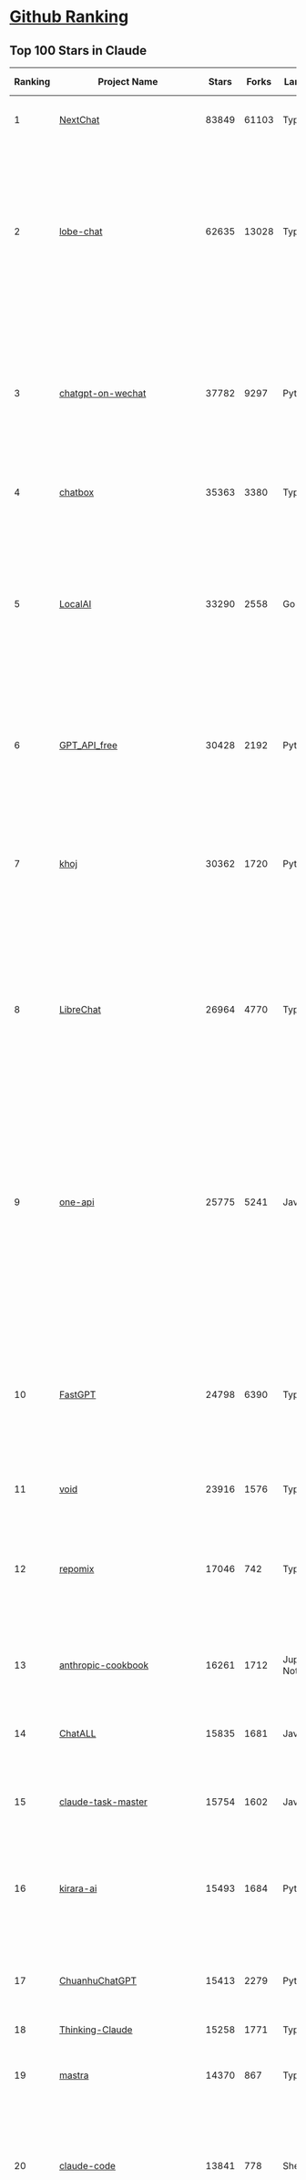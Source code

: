 [Github Ranking](../README.md)
==========

## Top 100 Stars in Claude

| Ranking | Project Name | Stars | Forks | Language | Open Issues | Description | Last Commit |
| ------- | ------------ | ----- | ----- | -------- | ----------- | ----------- | ----------- |
| 1 | [NextChat](https://github.com/ChatGPTNextWeb/NextChat) | 83849 | 61103 | TypeScript | 636 | ✨ Light and Fast AI Assistant. Support: Web \| iOS \| MacOS \| Android \|  Linux \| Windows | 2025-06-19T12:18:29Z |
| 2 | [lobe-chat](https://github.com/lobehub/lobe-chat) | 62635 | 13028 | TypeScript | 775 | 🤯 Lobe Chat - an open-source, modern design AI chat framework. Supports multiple AI providers (OpenAI / Claude 4 / Gemini / DeepSeek / Ollama / Qwen), Knowledge Base (file upload / knowledge management / RAG ), Multi-Modal (Plugins / Artifacts / MCP) and thinking. One-click FREE deployment of your private ChatGPT/ Claude / DeepSeek application. | 2025-06-20T03:49:38Z |
| 3 | [chatgpt-on-wechat](https://github.com/zhayujie/chatgpt-on-wechat) | 37782 | 9297 | Python | 292 | 基于大模型搭建的聊天机器人，同时支持 微信公众号、企业微信应用、飞书、钉钉 等接入，可选择ChatGPT/Claude/DeepSeek/文心一言/讯飞星火/通义千问/ Gemini/GLM-4/Kimi/LinkAI，能处理文本、语音和图片，访问操作系统和互联网，支持基于自有知识库进行定制企业智能客服。 | 2025-06-15T09:44:55Z |
| 4 | [chatbox](https://github.com/chatboxai/chatbox) | 35363 | 3380 | TypeScript | 721 | User-friendly Desktop Client App for AI Models/LLMs (GPT, Claude, Gemini, Ollama...) | 2025-06-17T08:08:07Z |
| 5 | [LocalAI](https://github.com/mudler/LocalAI) | 33290 | 2558 | Go | 457 | :robot: The free, Open Source alternative to OpenAI, Claude and others. Self-hosted and local-first. Drop-in replacement for OpenAI,  running on consumer-grade hardware. No GPU required. Runs gguf, transformers, diffusers and many more models architectures. Features: Generate Text, Audio, Video, Images, Voice Cloning, Distributed, P2P inference | 2025-06-19T20:42:39Z |
| 6 | [GPT_API_free](https://github.com/chatanywhere/GPT_API_free) | 30428 | 2192 | Python | 17 | Free ChatGPT&DeepSeek API Key，免费ChatGPT&DeepSeek API。免费接入DeepSeek API和GPT4 API，支持 gpt \| deepseek \| claude \| gemini \| grok 等排名靠前的常用大模型。 | 2025-05-17T17:09:25Z |
| 7 | [khoj](https://github.com/khoj-ai/khoj) | 30362 | 1720 | Python | 75 | Your AI second brain. Self-hostable. Get answers from the web or your docs. Build custom agents, schedule automations, do deep research. Turn any online or local LLM into your personal, autonomous AI (gpt, claude, gemini, llama, qwen, mistral). Get started - free. | 2025-06-20T00:45:54Z |
| 8 | [LibreChat](https://github.com/danny-avila/LibreChat) | 26964 | 4770 | TypeScript | 160 | Enhanced ChatGPT Clone: Features Agents, DeepSeek, Anthropic, AWS, OpenAI, Assistants API, Azure, Groq, o1, GPT-4o, Mistral, OpenRouter, Vertex AI, Gemini, Artifacts, AI model switching, message search, Code Interpreter, langchain, DALL-E-3, OpenAPI Actions, Functions, Secure Multi-User Auth, Presets, open-source for self-hosting. Active project. | 2025-06-20T02:55:50Z |
| 9 | [one-api](https://github.com/songquanpeng/one-api) | 25775 | 5241 | JavaScript | 860 | LLM API 管理 & 分发系统，支持 OpenAI、Azure、Anthropic Claude、Google Gemini、DeepSeek、字节豆包、ChatGLM、文心一言、讯飞星火、通义千问、360 智脑、腾讯混元等主流模型，统一 API 适配，可用于 key 管理与二次分发。单可执行文件，提供 Docker 镜像，一键部署，开箱即用。LLM API management & key redistribution system, unifying multiple providers under a single API. Single binary, Docker-ready, with an English UI. | 2025-02-21T11:30:22Z |
| 10 | [FastGPT](https://github.com/labring/FastGPT) | 24798 | 6390 | TypeScript | 546 | FastGPT is a knowledge-based platform built on the LLMs, offers a comprehensive suite of out-of-the-box capabilities such as data processing, RAG retrieval, and visual AI workflow orchestration, letting you easily develop and deploy complex question-answering systems without the need for extensive setup or configuration. | 2025-06-20T03:40:10Z |
| 11 | [void](https://github.com/voideditor/void) | 23916 | 1576 | TypeScript | 199 | None | 2025-06-19T20:58:56Z |
| 12 | [repomix](https://github.com/yamadashy/repomix) | 17046 | 742 | TypeScript | 93 | 📦 Repomix is a powerful tool that packs your entire repository into a single, AI-friendly file. Perfect for when you need to feed your codebase to Large Language Models (LLMs) or other AI tools like Claude, ChatGPT, DeepSeek, Perplexity, Gemini, Gemma, Llama, Grok, and more. | 2025-06-19T13:13:57Z |
| 13 | [anthropic-cookbook](https://github.com/anthropics/anthropic-cookbook) | 16261 | 1712 | Jupyter Notebook | 32 | A collection of notebooks/recipes showcasing some fun and effective ways of using Claude. | 2025-06-13T19:28:21Z |
| 14 | [ChatALL](https://github.com/ai-shifu/ChatALL) | 15835 | 1681 | JavaScript | 227 |  Concurrently chat with ChatGPT, Bing Chat, Bard, Alpaca, Vicuna, Claude, ChatGLM, MOSS, 讯飞星火, 文心一言 and more, discover the best answers | 2025-06-12T01:05:22Z |
| 15 | [claude-task-master](https://github.com/eyaltoledano/claude-task-master) | 15754 | 1602 | JavaScript | 99 | An AI-powered task-management system you can drop into Cursor, Lovable, Windsurf, Roo, and others. | 2025-06-19T14:31:12Z |
| 16 | [kirara-ai](https://github.com/lss233/kirara-ai) | 15493 | 1684 | Python | 27 | 🤖 可 DIY 的 多模态 AI 聊天机器人 \| 🚀 快速接入 微信、 QQ、Telegram、等聊天平台 \| 🦈支持DeepSeek、Grok、Claude、Ollama、Gemini、OpenAI \| 工作流系统、网页搜索、AI画图、人设调教、虚拟女仆、语音对话 \|  | 2025-05-24T15:31:21Z |
| 17 | [ChuanhuChatGPT](https://github.com/GaiZhenbiao/ChuanhuChatGPT) | 15413 | 2279 | Python | 122 | GUI for ChatGPT API and many LLMs. Supports agents, file-based QA, GPT finetuning and query with web search. All with a neat UI. | 2025-03-13T09:36:38Z |
| 18 | [Thinking-Claude](https://github.com/richards199999/Thinking-Claude) | 15258 | 1771 | TypeScript | 0 | Let your Claude able to think | 2025-03-10T04:02:46Z |
| 19 | [mastra](https://github.com/mastra-ai/mastra) | 14370 | 867 | TypeScript | 143 | The TypeScript AI agent framework. ⚡ Assistants, RAG, observability. Supports any LLM: GPT-4, Claude, Gemini, Llama. | 2025-06-20T01:34:00Z |
| 20 | [claude-code](https://github.com/anthropics/claude-code) | 13841 | 778 | Shell | 1096 | Claude Code is an agentic coding tool that lives in your terminal, understands your codebase, and helps you code faster by executing routine tasks, explaining complex code, and handling git workflows - all through natural language commands. | 2025-06-18T20:29:21Z |
| 21 | [LangBot](https://github.com/RockChinQ/LangBot) | 12094 | 931 | Python | 93 | 🤩 Easy-to-use global IM bot platform designed for the LLM era / 简单易用的大模型即时通信机器人开发平台 ⚡️ Bots for QQ / QQ频道 / Discord / WeChat（企业微信、个人微信）/ Telegram / 飞书 / 钉钉 / Slack 🧩 Integrated with ChatGPT、DeepSeek、Dify、n8n、Claude、Google Gemini、xAI、PPIO、Ollama、阿里云百炼、SiliconFlow、Qwen、Moonshot、SillyTraven、MCP、WeClone etc. LLM & Agent | 2025-06-19T02:38:02Z |
| 22 | [awesome-chatgpt-zh](https://github.com/EmbraceAGI/awesome-chatgpt-zh) | 11189 | 925 | Python | 0 | ChatGPT 中文指南🔥，ChatGPT 中文调教指南，指令指南，应用开发指南，精选资源清单，更好的使用 chatGPT 让你的生产力 up up up! 🚀 | 2024-11-05T10:24:21Z |
| 23 | [claude-engineer](https://github.com/Doriandarko/claude-engineer) | 11022 | 1158 | Python | 12 | Claude Engineer is an interactive command-line interface (CLI) that leverages the power of Anthropic's Claude-3.5-Sonnet model to assist with software development tasks.This framework enables Claude to generate and manage its own tools, continuously expanding its capabilities through conversation. Available both as a CLI and a modern web interface | 2024-12-12T22:08:15Z |
| 24 | [coai](https://github.com/coaidev/coai) | 8431 | 1131 | TypeScript | 22 | 🚀 Next Generation AI One-Stop Internationalization Solution. 🚀 下一代 AI 一站式 B/C 端解决方案，支持 OpenAI，Midjourney，Claude，讯飞星火，Stable Diffusion，DALL·E，ChatGLM，通义千问，腾讯混元，360 智脑，百川 AI，火山方舟，新必应，Gemini，Moonshot 等模型，支持对话分享，自定义预设，云端同步，模型市场，支持弹性计费和订阅计划模式，支持图片解析，支持联网搜索，支持模型缓存，丰富美观的后台管理与仪表盘数据统计。 | 2025-04-30T19:12:53Z |
| 25 | [new-api](https://github.com/QuantumNous/new-api) | 8090 | 1582 | JavaScript | 212 | AI模型接口管理与分发系统，支持将多种大模型转为统一格式调用，支持OpenAI、Claude等格式，可供个人或者企业内部管理与分发渠道使用，本项目基于One API二次开发。🍥 The next-generation LLM gateway and AI asset management system supports multiple languages. | 2025-06-19T18:31:35Z |
| 26 | [BlackFriday-GPTs-Prompts](https://github.com/friuns2/BlackFriday-GPTs-Prompts) | 7989 | 1154 | None | 97 | List of free GPTs that doesn't require plus subscription  | 2024-11-08T11:03:14Z |
| 27 | [Noi](https://github.com/lencx/Noi) | 7667 | 585 | JavaScript | 155 | 🚀 Power Your World with AI - Explore, Extend, Empower. | 2025-05-01T02:21:25Z |
| 28 | [Upsonic](https://github.com/Upsonic/Upsonic) | 7540 | 704 | Python | 44 | The most reliable AI agent framework that supports MCP. | 2025-06-19T17:01:08Z |
| 29 | [promptfoo](https://github.com/promptfoo/promptfoo) | 7264 | 580 | TypeScript | 176 | Test your prompts, agents, and RAGs. Red teaming, pentesting, and vulnerability scanning for LLMs. Compare performance of GPT, Claude, Gemini, Llama, and more. Simple declarative configs with command line and CI/CD integration. | 2025-06-19T23:38:47Z |
| 30 | [aichat](https://github.com/sigoden/aichat) | 7062 | 465 | Rust | 0 | All-in-one LLM CLI tool featuring Shell Assistant, Chat-REPL, RAG, AI Tools & Agents, with access to OpenAI, Claude, Gemini, Ollama, Groq, and more. | 2025-06-17T00:18:21Z |
| 31 | [CL4R1T4S](https://github.com/elder-plinius/CL4R1T4S) | 6749 | 1486 | None | 10 | SYSTEM PROMPT TRANSPARENCY FOR ALL - CHATGPT, GEMINI, GROK, CLAUDE, PERPLEXITY, CURSOR, WINDSURF, DEVIN, REPLIT, AND MORE! | 2025-05-27T20:07:42Z |
| 32 | [opencommit](https://github.com/di-sukharev/opencommit) | 6712 | 363 | JavaScript | 153 | GPT wrapper for git — generate commit messages with an LLM in 1 sec — works best with Claude or GPT, supports local models too | 2025-06-15T09:18:31Z |
| 33 | [system_prompts_leaks](https://github.com/asgeirtj/system_prompts_leaks) | 6640 | 1497 | JavaScript | 0 | Collection of extracted System Prompts from popular chatbots like ChatGPT, Claude & Gemini | 2025-06-04T19:22:35Z |
| 34 | [deep-searcher](https://github.com/zilliztech/deep-searcher) | 6291 | 627 | Python | 37 | Open Source Deep Research Alternative to Reason and Search on Private Data. Written in Python. | 2025-06-18T06:43:33Z |
| 35 | [llamacoder](https://github.com/Nutlope/llamacoder) | 6091 | 1448 | TypeScript | 44 | Open source Claude Artifacts – built with Llama 3.1 405B | 2025-04-08T15:15:38Z |
| 36 | [code2prompt](https://github.com/mufeedvh/code2prompt) | 5870 | 328 | MDX | 11 | A CLI tool to convert your codebase into a single LLM prompt with source tree, prompt templating, and token counting. | 2025-06-16T19:45:31Z |
| 37 | [opencompass](https://github.com/open-compass/opencompass) | 5533 | 604 | Python | 315 | OpenCompass is an LLM evaluation platform, supporting a wide range of models (Llama3, Mistral, InternLM2,GPT-4,LLaMa2, Qwen,GLM, Claude, etc) over 100+ datasets. | 2025-06-18T06:23:30Z |
| 38 | [fragments](https://github.com/e2b-dev/fragments) | 5529 | 743 | TypeScript | 7 | Open-source Next.js template for building apps that are fully generated by AI. By E2B. | 2025-06-16T17:38:35Z |
| 39 | [fastapi_mcp](https://github.com/tadata-org/fastapi_mcp) | 5508 | 464 | Python | 55 | Expose your FastAPI endpoints as Model Context Protocol (MCP) tools, with Auth! | 2025-06-09T09:03:12Z |
| 40 | [deepclaude](https://github.com/getAsterisk/deepclaude) | 5199 | 416 | Rust | 47 | A high-performance LLM inference API and Chat UI that integrates DeepSeek R1's CoT reasoning traces with Anthropic Claude models. | 2025-05-21T11:58:16Z |
| 41 | [opencode](https://github.com/opencode-ai/opencode) | 4699 | 378 | Go | 69 | A powerful AI coding agent. Built for the terminal. | 2025-06-07T19:41:25Z |
| 42 | [chinese-llm-benchmark](https://github.com/jeinlee1991/chinese-llm-benchmark) | 4401 | 182 | None | 29 | 目前已囊括243个大模型，覆盖chatgpt、gpt-4.1、o4-mini、谷歌gemini-2.5、Claude、智谱GLM-Z1、文心一言、qwen-max、百川、讯飞星火、商汤senseChat、minimax等商用模型， 以及DeepSeek-R1-0528、qwq-32b、deepseek-v3、qwen3、llama4、phi-4、glm4、gemma3、mistral、书生internLM2.5等开源大模型。不仅提供排行榜，也提供规模超200万的大模型缺陷库！方便广大社区研究分析、改进大模型。 | 2025-06-18T09:32:11Z |
| 43 | [GodMode](https://github.com/smol-ai/GodMode) | 4270 | 341 | TypeScript | 50 | AI Chat Browser: Fast, Full webapp access to ChatGPT / Claude / Bard / Bing / Llama2! I use this 20 times a day. | 2024-07-29T00:31:03Z |
| 44 | [maestro](https://github.com/Doriandarko/maestro) | 4235 | 654 | Python | 32 | A framework for Claude Opus to intelligently orchestrate subagents. | 2024-07-01T06:49:15Z |
| 45 | [codecompanion.nvim](https://github.com/olimorris/codecompanion.nvim) | 4195 | 247 | Lua | 1 | ✨ AI-powered coding, seamlessly in Neovim | 2025-06-19T15:38:51Z |
| 46 | [bot-on-anything](https://github.com/zhayujie/bot-on-anything) | 4084 | 928 | Python | 263 | A large model-based chatbot builder that can quickly integrate AI models (including ChatGPT, Claude, Gemini) into various software applications (such as Telegram, Gmail, Slack, and websites). | 2025-01-03T14:13:51Z |
| 47 | [mcp-playwright](https://github.com/executeautomation/mcp-playwright) | 3946 | 327 | TypeScript | 29 | Playwright Model Context Protocol Server - Tool to automate Browsers and APIs in Claude Desktop, Cline, Cursor IDE and More 🔌 | 2025-06-19T22:51:24Z |
| 48 | [claude-coder](https://github.com/kodu-ai/claude-coder) | 3827 | 159 | TypeScript | 23 | Kodu is an autonomous coding agent that lives in your IDE. It is a VSCode extension that can help you build your dream project step by step by leveraging the latest technologies in automated coding agents  | 2025-04-30T10:21:02Z |
| 49 | [obsidian-smart-connections](https://github.com/brianpetro/obsidian-smart-connections) | 3805 | 220 | JavaScript | 375 | Chat with your notes & see links to related content with AI embeddings. Use local models or 100+ via APIs like Claude, Gemini, ChatGPT & Llama 3 | 2025-06-18T17:14:45Z |
| 50 | [free-llm-api-resources](https://github.com/cheahjs/free-llm-api-resources) | 3797 | 332 | Python | 6 | A list of free LLM inference resources accessible via API. | 2025-06-20T01:37:58Z |
| 51 | [casibase](https://github.com/casibase/casibase) | 3753 | 444 | Go | 30 | ⚡️AI Cloud OS: Open-source enterprise-level AI knowledge base and MCP (model-context-protocol)/A2A (agent-to-agent) management platform with admin UI, user management and Single-Sign-On⚡️, supports ChatGPT, Claude, Llama, Ollama, HuggingFace, etc., chat bot demo: https://ai.casibase.com, admin UI demo: https://ai-admin.casibase.com | 2025-06-20T02:45:45Z |
| 52 | [every-chatgpt-gui](https://github.com/billmei/every-chatgpt-gui) | 3573 | 250 | None | 4 | Every front-end GUI client for ChatGPT, Claude, and other LLMs | 2025-05-27T12:06:51Z |
| 53 | [forge](https://github.com/antinomyhq/forge) | 3556 | 1221 | Rust | 33 | AI enabled pair programmer for Claude, GPT, O Series, Grok, Deepseek, Gemini and 300+ models | 2025-06-20T02:04:01Z |
| 54 | [DesktopCommanderMCP](https://github.com/wonderwhy-er/DesktopCommanderMCP) | 3535 | 391 | JavaScript | 38 | This is MCP server for Claude that gives it terminal control, file system search and diff file editing capabilities | 2025-06-15T22:49:44Z |
| 55 | [deepchat](https://github.com/ThinkInAIXYZ/deepchat) | 3495 | 433 | TypeScript | 47 | 🐬DeepChat - A smart assistant that connects powerful AI to your personal world | 2025-06-20T00:49:27Z |
| 56 | [firecrawl-mcp-server](https://github.com/mendableai/firecrawl-mcp-server) | 3483 | 331 | JavaScript | 27 | Official Firecrawl MCP Server - Adds powerful web scraping to Cursor, Claude and any other LLM clients. | 2025-06-04T21:57:38Z |
| 57 | [AChat](https://github.com/AprilNEA/AChat) | 3259 | 1211 | TypeScript | 20 | 🌊 AChat - An open-source/self-hosted/local-first AI platform, designed for enterprises and teams, perfectly combining powerful local processing capabilities with seamless remote synchronization. | 2025-06-12T06:24:06Z |
| 58 | [git-mcp](https://github.com/idosal/git-mcp) | 3115 | 216 | TypeScript | 22 | Put an end to code hallucinations! GitMCP is a free, open-source, remote MCP server for any GitHub project | 2025-05-25T16:03:34Z |
| 59 | [Awesome-ChatGPT-prompts-ZH_CN](https://github.com/L1Xu4n/Awesome-ChatGPT-prompts-ZH_CN) | 3049 | 165 | None | 12 | 如何将ChatGPT调教成一只猫娘 | 2023-07-18T15:57:44Z |
| 60 | [Awesome-MCP-ZH](https://github.com/yzfly/Awesome-MCP-ZH) | 2816 | 167 | None | 0 | MCP 资源精选， MCP指南，Claude MCP，MCP Servers, MCP Clients | 2025-06-17T14:25:29Z |
| 61 | [DeepClaude](https://github.com/ErlichLiu/DeepClaude) | 2649 | 498 | Python | 25 | Unleash Next-Level AI! 🚀  💻 Code Generation: DeepSeek r1 + Claude 3.7 Sonnet - Unparalleled Performance! 📝 Content Creation: DeepSeek r1 + Gemini 2.5 Pro - Superior Quality! 🔌 OpenAI-Compatible. 🌊 Streaming & Non-Streaming Support.  ✨ Experience the Future of AI – Today! Click to Try Now! ✨ | 2025-05-29T06:51:39Z |
| 62 | [awesome-claude-prompts](https://github.com/langgptai/awesome-claude-prompts) | 2630 | 256 | None | 0 | This repo includes Claude prompt curation to use Claude better. | 2025-03-01T00:29:09Z |
| 63 | [aide](https://github.com/nicepkg/aide) | 2619 | 189 | TypeScript | 32 | Conquer Any Code in VSCode: One-Click Comments, Conversions, UI-to-Code, and AI Batch Processing of Files! 在 VSCode 中征服任何代码：一键注释、转换、UI 图生成代码、AI 批量处理文件！💪 | 2025-05-06T02:52:46Z |
| 64 | [VLMEvalKit](https://github.com/open-compass/VLMEvalKit) | 2549 | 413 | Python | 116 | Open-source evaluation toolkit of large multi-modality models (LMMs), support 220+ LMMs, 80+ benchmarks | 2025-06-20T03:37:27Z |
| 65 | [poe-api](https://github.com/ading2210/poe-api) | 2506 | 314 | Python | 39 | [UNMAINTAINED] A reverse engineered Python API wrapper for Quora's Poe, which provides free access to ChatGPT, GPT-4, and Claude. | 2023-09-18T04:56:52Z |
| 66 | [awesome-ai-system-prompts](https://github.com/dontriskit/awesome-ai-system-prompts) | 2493 | 378 | TypeScript | 1 | 🧠 Curated collection of system prompts for top AI tools. Perfect for AI agent builders and prompt engineers. Incuding: ChatGPT, Claude, Perplexity, Manus, Claude-Code, Loveable, v0, Grok, same new, windsurf, notion, and MetaAI.  | 2025-06-10T09:11:16Z |
| 67 | [zen-mcp-server](https://github.com/BeehiveInnovations/zen-mcp-server) | 2493 | 238 | Python | 5 | The power of Claude Code + [Gemini / OpenAI / Grok / OpenRouter / Ollama / Custom Model / All Of The Above] working as one. | 2025-06-19T14:21:47Z |
| 68 | [ruby_llm](https://github.com/crmne/ruby_llm) | 2451 | 160 | Ruby | 38 | Stop juggling AI SDKs! RubyLLM offers one delightful Ruby interface for OpenAI, Anthropic, Gemini, Bedrock, OpenRouter, DeepSeek, Ollama & compatible APIs. Chat, Vision, Audio, PDF, Images, Embeddings, Tools, Streaming & Rails integration. | 2025-06-11T17:09:04Z |
| 69 | [mcp](https://github.com/BrowserMCP/mcp) | 2369 | 157 | TypeScript | 42 | Browser MCP is a Model Context Provider (MCP) server that allows AI applications to control your browser | 2025-04-24T21:49:44Z |
| 70 | [griptape](https://github.com/griptape-ai/griptape) | 2320 | 194 | Python | 63 | Modular Python framework for AI agents and workflows with chain-of-thought reasoning, tools, and memory.  | 2025-06-16T19:03:28Z |
| 71 | [unity-mcp](https://github.com/justinpbarnett/unity-mcp) | 2272 | 309 | C# | 44 | A Unity MCP server that allows MCP clients like Claude Desktop or Cursor to perform Unity Editor actions. | 2025-04-09T13:19:24Z |
| 72 | [elia](https://github.com/darrenburns/elia) | 2182 | 136 | Python | 13 | A snappy, keyboard-centric terminal user interface for interacting with large language models. Chat with ChatGPT, Claude, Llama 3, Phi 3, Mistral, Gemma and more. | 2024-10-10T19:12:52Z |
| 73 | [claude-squad](https://github.com/smtg-ai/claude-squad) | 2046 | 152 | Go | 29 | Manage multiple AI agents like Claude Code, Aider, Codex, OpenCode, and Amp. | 2025-06-18T21:52:19Z |
| 74 | [dialoqbase](https://github.com/n4ze3m/dialoqbase) | 1760 | 281 | TypeScript | 40 | Create chatbots with ease | 2024-10-15T14:24:20Z |
| 75 | [papersgpt-for-zotero](https://github.com/papersgpt/papersgpt-for-zotero) | 1744 | 52 | JavaScript | 43 | Zotero chat PDF with AI, DeepSeek, GPT 4.1, ChatGPT, Claude, Gemini, Qwen3 | 2025-06-17T22:04:45Z |
| 76 | [tokencost](https://github.com/AgentOps-AI/tokencost) | 1717 | 82 | Python | 10 | Easy token price estimates for 400+ LLMs. TokenOps. | 2025-06-20T00:02:42Z |
| 77 | [DevDocs](https://github.com/cyberagiinc/DevDocs) | 1656 | 158 | TypeScript | 8 | Completely free, private, UI based Tech Documentation MCP server. Designed for coders and software developers in mind. Easily integrate into Cursor, Windsurf, Cline, Roo Code, Claude Desktop App  | 2025-06-12T12:30:58Z |
| 78 | [GalTransl](https://github.com/GalTransl/GalTransl) | 1610 | 106 | Python | 26 | 支持GPT-4/Claude/Deepseek/Sakura等大语言模型的Galgame自动化翻译解决方案  Automated translation solution for visual novels supporting GPT-4/Claude/Deepseek/Sakura | 2025-06-17T03:17:28Z |
| 79 | [Thinking_in_Java_MindMapping](https://github.com/LjyYano/Thinking_in_Java_MindMapping) | 1607 | 462 | None | 0 | 编程笔记、观影指南、读书笔记、生活感悟、Switch 游戏 | 2025-05-23T10:35:23Z |
| 80 | [prism](https://github.com/prism-php/prism) | 1568 | 139 | PHP | 19 | A unified interface for working with LLMs in Laravel | 2025-06-19T20:43:57Z |
| 81 | [ax](https://github.com/ax-llm/ax) | 1562 | 114 | TypeScript | 3 | The "official" unofficial DSPy framework. Build LLM powered agents and other workflows, based on the Stanford DSP paper. | 2025-06-20T01:31:16Z |
| 82 | [agent-rules](https://github.com/steipete/agent-rules) | 1457 | 82 | Shell | 4 | Rules and Knowledge to work better with agents such as Claude Code or Cursor | 2025-06-15T16:00:53Z |
| 83 | [AIChatWeb](https://github.com/Nanjiren01/AIChatWeb) | 1452 | 397 | TypeScript | 20 | 在ChatGPT-Next-Web的基础上，增加注册登录，额度限制，邀请，敏感词，支付，基于docker一键部署。提供后台管理系统，可配置标题、欢迎词、额度不足提醒、公告 | 2024-07-19T07:23:42Z |
| 84 | [codemcp](https://github.com/ezyang/codemcp) | 1431 | 114 | Python | 38 | Coding assistant MCP for Claude Desktop | 2025-06-04T01:38:34Z |
| 85 | [Review-Gate](https://github.com/LakshmanTurlapati/Review-Gate) | 1398 | 144 | JavaScript | 5 | Review-Gate V2 is a powerful rule for the Cursor IDE that helps you get up to 5x more value from your monthly requests. It creates an interactive loop where the AI waits for your follow-up commands—via text, voice, or image upload—allowing you to perform deep, iterative work all within a single request. | 2025-06-16T16:07:05Z |
| 86 | [Agently](https://github.com/AgentEra/Agently) | 1358 | 154 | Python | 29 | [GenAI Application Development Framework]  🚀 Build GenAI application quick and easy 💬 Easy to interact with GenAI agent in code using structure data and chained-calls syntax 🧩 Use Agently Workflow to manage complex GenAI working logic 🔀 Switch to any model without rewrite application code | 2025-05-04T13:37:50Z |
| 87 | [llm-ui](https://github.com/richardgill/llm-ui) | 1343 | 67 | TypeScript | 10 | The React library for LLMs | 2025-02-11T12:11:50Z |
| 88 | [kilocode](https://github.com/Kilo-Org/kilocode) | 1335 | 183 | TypeScript | 80 | Open Source AI coding assistant for planning, building, and fixing code. We're a superset of Roo, Cline, and our own features. Follow us: kilocode.ai/social | 2025-06-20T00:17:51Z |
| 89 | [AISuperDomain](https://github.com/win4r/AISuperDomain) | 1329 | 241 | C# | 35 | Aila(AI超元域): The premier AI integration tool for Windows, macOS, and Android. Ask once, get answers from 10+ AIs like ChatGPT, Gemini, Claude3, Copilot, Poe, perplexity and more. Features customizable AI and prompts. | 2025-05-21T04:55:10Z |
| 90 | [claude-to-chatgpt](https://github.com/jtsang4/claude-to-chatgpt) | 1295 | 150 | Python | 10 | This project converts the API of Anthropic's Claude model to the OpenAI Chat API format. | 2024-08-18T08:35:25Z |
| 91 | [open-computer-use](https://github.com/e2b-dev/open-computer-use) | 1288 | 177 | Python | 8 | AI computer use powered by open source LLMs and E2B Desktop Sandbox | 2025-06-05T10:13:19Z |
| 92 | [PandoraHelper](https://github.com/nianhua99/PandoraHelper) | 1285 | 177 | TypeScript | 6 | 使用 PandoraHelper 轻松和你的小伙伴共享 ChatGPT Plus/Claude Pro 服务！ | 2025-02-24T09:10:11Z |
| 93 | [modelfusion](https://github.com/vercel/modelfusion) | 1280 | 90 | TypeScript | 33 | The TypeScript library for building AI applications. | 2024-07-19T15:17:19Z |
| 94 | [aws-genai-llm-chatbot](https://github.com/aws-samples/aws-genai-llm-chatbot) | 1273 | 392 | TypeScript | 20 | A modular and comprehensive solution to deploy a Multi-LLM and Multi-RAG powered chatbot (Amazon Bedrock, Anthropic, HuggingFace, OpenAI, Meta, AI21, Cohere, Mistral) using AWS CDK on AWS | 2025-06-02T14:06:08Z |
| 95 | [ChatChat](https://github.com/okisdev/ChatChat) | 1266 | 216 | TypeScript | 3 | Chat Chat, your own unified chat and search to AI platform, with a simple and easy to use interface. | 2025-06-16T23:32:45Z |
| 96 | [spacy-llm](https://github.com/explosion/spacy-llm) | 1262 | 100 | Python | 37 | 🦙 Integrating LLMs into structured NLP pipelines | 2025-01-08T22:26:19Z |
| 97 | [claude-prompt-generator](https://github.com/aws-samples/claude-prompt-generator) | 1235 | 113 | Python | 1 | None | 2024-10-10T21:34:35Z |
| 98 | [sage](https://github.com/Storia-AI/sage) | 1234 | 110 | Python | 23 | Chat with any codebase in under two minutes \| Fully local or via third-party APIs | 2024-11-11T04:49:34Z |
| 99 | [kubb](https://github.com/kubb-labs/kubb) | 1230 | 100 | TypeScript | 16 | The ultimate toolkit for working with APIs. | 2025-06-12T23:27:27Z |
| 100 | [APIPark](https://github.com/APIParkLab/APIPark) | 1209 | 165 | TypeScript | 51 | 🦄云原生、超高性能 AI&API网关，LLM API 管理、分发系统、开放平台，支持所有AI API，不限于OpenAI、Azure、Anthropic Claude、Google Gemini、DeepSeek、字节豆包、ChatGLM、文心一言、讯飞星火、通义千问、360 智脑、腾讯混元等主流模型，统一 API 请求和返回，API申请与审批，调用统计、负载均衡、多模型灾备。一键部署，开箱即用。Cloud native, ultra-high performance AI&API gateway, LLM API management, distribution system, open platform, supporting all AI APIs. | 2025-06-19T09:02:15Z |

